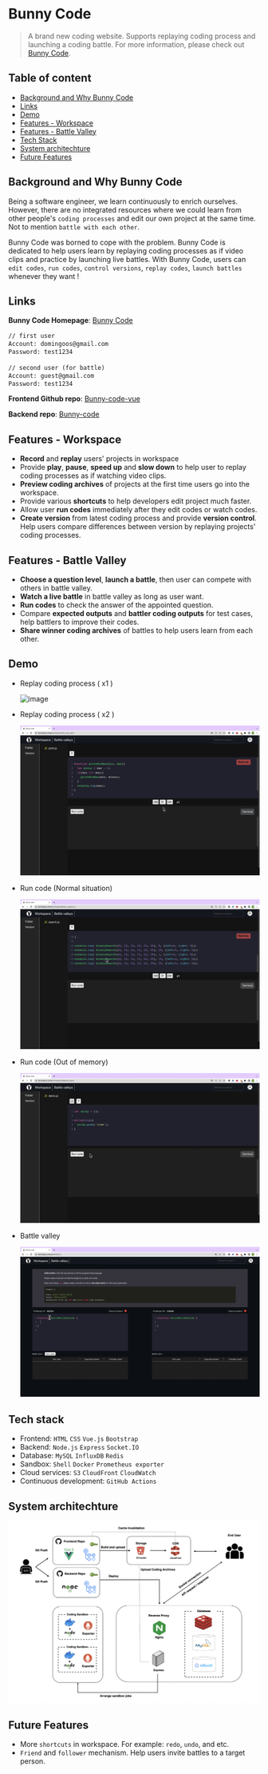 # Bunny Code

> A brand new coding website. Supports replaying coding process and launching a coding battle. For more information, please check out [Bunny Code](https://www.domingoos.store).

## Table of content

- [Background and Why Bunny Code](#background-and-why-bunny-code)
- [Links](#links)
- [Demo](#demo)
- [Features - Workspace](#features---workspace)
- [Features - Battle Valley](#features---battle-valley)
- [Tech Stack](#tech-stack)
- [System architechture](#system-architechture)
- [Future Features](#future-features)

## Background and Why Bunny Code

Being a software engineer, we learn continuously to enrich ourselves. However, there are no integrated resources where we could learn from other people's `coding processes` and edit our own project at the same time. Not to mention `battle with each other`.

Bunny Code was borned to cope with the problem. Bunny Code is dedicated to help users learn by replaying coding processes as if video clips and practice by launching live battles. With Bunny Code, users can `edit codes`, `run codes`, `control versions`, `replay codes`, `launch battles` whenever they want !

## Links

**Bunny Code Homepage**: [Bunny Code](https://domingoos.store)

```
// first user
Account: domingoos@gmail.com
Password: test1234

// second user (for battle)
Account: guest@gmail.com
Password: test1234
```

**Frontend Github repo**: [Bunny-code-vue](https://github.com/domingo1021/Bunny-code-vue)

**Backend repo**: [Bunny-code](https://github.com/domingo1021/Bunny-code)

## Features - Workspace

- **Record** and **replay** users' projects in workspace
- Provide **play**, **pause**, **speed up** and **slow down** to help user to replay coding processes as if watching video clips.
- **Preview coding archives** of projects at the first time users go into the workspace.
- Provide various **shortcuts** to help developers edit project much faster.
- Allow user **run codes** immediately after they edit codes or watch codes.
- **Create version** from latest coding process and provide **version control**. Help users compare differences between version by replaying projects' coding processes.

## Features - Battle Valley

- **Choose a question level**, **launch a battle**, then user can compete with others in battle valley.
- **Watch a live battle** in battle valley as long as user want.
- **Run codes** to check the answer of the appointed question.
- Compare **expected outputs** and **battler coding outputs** for test cases, help battlers to improve their codes.
- **Share winner coding archives** of battles to help users learn from each other.

## Demo

- Replay coding process ( x1 )

  ![image](./Archives/Replay-x1.gif)

- Replay coding process ( x2 )

  ![image](./Archives/Replay-x2.gif)

- Run code (Normal situation)

  ![image](./Archives/Run-code.gif)

- Run code (Out of memory)

  ![image](./Archives/OOM.gif)

- Battle valley

  ![image](./Archives/Battle-valley.gif)

## Tech stack

- Frontend: `HTML` `CSS` `Vue.js` `Bootstrap`
- Backend: `Node.js` `Express` `Socket.IO`
- Database: `MySQL` `InfluxDB` `Redis`
- Sandbox: `Shell` `Docker` `Prometheus exporter`
- Cloud services: `S3` `CloudFront` `CloudWatch`
- Continuous development: `GitHub Actions`

## System architechture

![System architecture](./Archives//System_architecture.png)

## Future Features

- More `shortcuts` in workspace. For example: `redo`, `undo`, and etc.
- `Friend` and `follower` mechanism. Help users invite battles to a target person.
